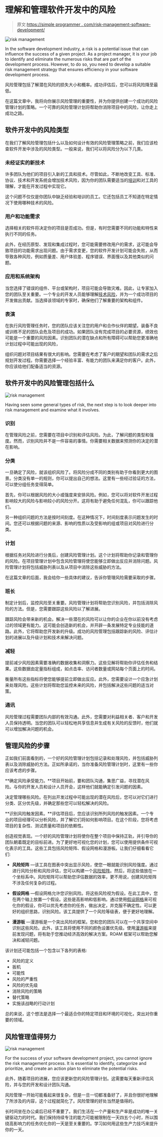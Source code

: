 # 理解和管理软件开发中的风险

> 原文:[https://simple programmer . com/risk-management-software-development/](https://simpleprogrammer.com/risk-management-software-development/)

![risk management](img/edc9037e533a0917d7ff6e198b20c63c.png)

In the software development industry, a risk is a potential issue that can influence the success of a given project. As a project manager, it is your job to identify and eliminate the numerous risks that are part of the development process. However, to do so, you need to develop a suitable risk management strategy that ensures efficiency in your software development process.

风险管理包括了解潜在风险的损失大小和概率。成功评估后，您可以将风险降至最低。

在这篇文章中，我将向你展示风险管理的重要性，并为你提供创建一个成功的风险管理计划的策略。一个可靠的风险管理计划将帮助你消除项目中的风险，让你走上成功之路。

## 软件开发中的风险类型

在我们了解风险管理包括什么以及如何设计有效的风险管理策略之前，我们应该检查软件开发中涉及的风险类型。一般来说，我们可以将风险分为以下几类。

### 未经证实的新技术

许多团队为他们的项目引入新的工具和技术。尽管如此，不断地改变工具、标准、协议、技术和开发系统会增加技术风险，因为你的团队需要适当的[培训](https://simpleprogrammer.com/training-and-certifications/)和对工具的理解，才能在开发过程中实现它。

这个问题不仅仅是你团队中缺乏经验和培训的员工。它还包括员工不知道在特定情况下使用哪种技术的风险。

### 用户和功能需求

选择相关的软件将决定你的项目是否成功。但是，有时您需要不同的功能和特性来执行不同的任务。

此外，在经历原型、发现和集成过程时，您可能需要修改用户的需求，这可能会导致项目的功能需求出现问题。由于需求变更，您的软件开发计划可能会失败，从而导致各种风险，例如质量差、用户体验差、程序错误、界面慢以及其他类似的问题。

### 应用和系统架构

当您选择了错误的组件、平台或架构时，项目可能会导致灾难。因此，让专家加入您的团队至关重要。一个专业的开发人员能够理解[技术风险](https://www.amazon.com/dp/0393028836/makithecompsi-20)，并为一个成功项目的开发做出贡献。当选择该领域的专家时，确保他们了解重要的架构和组件。

### 表演

在执行风险管理任务时，您的团队应该关注您的用户和合作伙伴的期望。装备不良或训练不足的团队会危及项目的成功。如果团队没有完成项目的必要资源，绩效也可能是一个重要的风险因素。识别团队的潜在缺点和所有障碍可以帮助您更准确地计划过程中可能出现的风险，

组织问题对项目结果有很大的影响。您需要在考虑了客户的期望和团队的需求之后规划开发过程。你需要选择一个经验丰富、有能力的团队来满足你的客户。此外，你应该给他们配备适当的资源。

## 软件开发中的风险管理包括什么

![risk management](img/ad7002ea9e6611d55c730211e83cc37f.png)

Having seen some general types of risk, the next step is to look deeper into risk management and examine what it involves.

### 识别

在管理风险之前，您需要在项目中识别和评估风险。为此，了解问题的类型和强度。然而，识别风险并不是一件容易的事情。你需要相关数据来预测你的决定的潜在影响。

### 分类

一旦确定了风险，就该组织风险了。将风险分成不同的类别有助于你看到更大的图景。分类没有单一的规则，你可以提出自己的想法。这里有一些经过验证的方法，可以使分组任务变得简单。

首先，你可以根据风险的大小或强度来安排风险。例如，您可以将对软件开发过程影响较大的风险与影响较小的风险分开。这将有助于避免任何混乱，你可以跟踪他们。

另一种组织问题的方法是按时间刻度。在这种情况下，时间刻度表示问题发生的时间。您还可以根据问题的来源、影响的性质以及受影响的组或项目对风险进行分类。

### 计划

根据任务对风险进行分类后，创建风险管理计划。这个计划将帮助你记录和管理你的风险。在项目管理计划中包含风险管理将使您能够立即做出反应并消除问题。风险管理计划将包括威胁列表以及从项目中消除这些威胁的方法。

在这篇文章的后面，我会给你一些具体的建议，告诉你管理风险需要采取的步骤。

### 班长

制定计划后，监控风险至关重要。风险管理计划将帮助您识别风险，并包括消除风险的方法。但是，您需要跟踪这些风险以了解进展。

跟踪风险会带来新的机会。解决一些潜在的风险可以让你的企业在你以前没有考虑过的领域更有能力。这可能会创造新的机会，并开辟一条发展特定专业技能的道路。此外，它将帮助您开发新的升级。成功的风险管理包括跟踪新的风险、评估计划的进展以及升级计划和技术来解决问题。

### 减轻

提前减少风险因素需要准确的数据收集和洞察力。这些见解将帮助你评估任务和结果。这些数据由定量指标组成，如点击率、访问者数量或网站每个页面上的时间。

衡量所有这些指标将使您能够提前立即做出反应。此外，您需要设计一个应急计划来处理风险。这些计划将帮助您监控未来的风险，并包括解决这些问题的适当对策。

### 通讯

风险管理过程需要团队内部的有效沟通。此外，您需要对利益相关者、客户和开发人员保持透明。当您的团队可以轻松地共享信息并生成有关风险的反馈时，他们就可以增加解决问题的机会。

## 管理风险的步骤

正如我们前面看到的，一个好的风险管理计划包括记录和处理风险，并包括威胁列表以及消除威胁的方法。正如所承诺的，当你准备风险管理计划时，这里有一些你应该考虑的步骤。

**确定风险承受能力。**项目开始前，要和团队沟通，集思广益，寻找潜在风险。与你的开发人员和设计人员开会，这样他们就能确定引发问题的因素。

决定管理哪些风险。在列出开发过程中可能出现的潜在风险后，您可以对它们进行分类、区分优先级，并确定那些您可以轻松解决的风险。

**识别风险触发因素。**评估项目后，您应该识别所列风险的触发因素。一个专业的项目经理可以分析风险，并了解它们将如何影响项目。在这个阶段，您将考虑项目的复杂性、测试质量和项目的依赖性。

创造视觉表现。一个好的风险管理计划将使你在整个项目中保持正轨，并引导你的团队朝着既定的目标前进。为了更好地可视化您的计划，您可以使用提供条件可视化表示的工具。这些工具包括风险矩阵、假设网格和漫游板。让我们仔细看看它们:

*   **风险矩阵** —该工具在图表中突出显示风险，使您一眼就能识别风险强度。通过进行风险分析和风险评估，您可以构建一个[风险矩阵](https://creately.com/usage/risk-matrix-template/)。然后，将这些值放在一个坐标系中。风险矩阵可以帮助您评估数据的效率，更不用说，创建风险矩阵不涉及任何复杂的过程。

*   **假设网格** —假设网格允许您识别风险。将这些风险视为假设。在此工具中，您在两个轴上放置一个假设。这些是高影响和低影响。通过使用[假设网格](https://creately.com/usage/assumption-grid-template/)来可视化你的假设，你可以优先考虑你的任务，做出决定，并克服不确定性。可以更好的组织思路，识别风险。该工具提供了一个风险等级表，便于更好地理解。

*   **漫游板** —漫游板是一个突出风险的框架。您和您的团队可以在一个共享空间中识别这些风险。此外，该工具将使用不同的颜色设置优先级。使用[漫游板](https://creately.com/usage/roam-analysis/)来提前发现问题，将有助于您推动经济高效的解决方案。ROAM 框架可以帮助您解决和减轻问题。

该计划还可能包括一个包含以下各列的表格:

*   风险的定义
*   扳机
*   可能性
*   风险的严重性
*   风险的优先级
*   消除风险的策略
*   替代策略
*   实施该战略的行动计划

总的来说，这个想法是选择一个最适合你的特定项目和环境的可视化，突出对你重要的领域。

## 风险管理值得努力

![risk management](img/7be96b8a474f6ea46eb74eec65e90e55.png)

For the success of your software development project, you cannot ignore the risk management process. It is essential to identify, categorize and prioritize, and create an action plan to eliminate the potential risks.

此外，随着项目的进展，您应该更新您的风险管理计划。这需要每天重新评估风险，并与您的开发和设计团队沟通。

风险管理一开始可能看起来很复杂，但是一旦一切都准备好了，并且你很好地理解了所涉及的内容，这个过程就简化了。风险管理的好处当然是值得的。

长时间坐在办公桌后已经不重要了。我们生活在一个产量和生产率是成功的唯一关键驱动力的时代。我们保持持续专注的能力可能被限制在一天四五个小时，所以围绕高影响力的任务优化你的一天是至关重要的。学习如何用这些生产力技巧来提升你的一天。